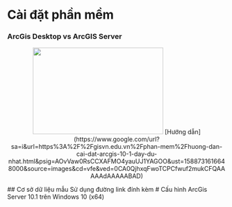 # Cài đặt phần mềm
### ArcGis Desktop vs ArcGIS Server
<p align="center">
  <img width="300" height="200" src="https://encrypted-tbn0.gstatic.com/images?q=tbn%3AANd9GcShOmd4fpVJDM4E2Sgda22SB7HptfH3DjEa32XECFmusq2rmbo_&usqp=CAU"">
  [Hướng dẫn](https://www.google.com/url?sa=i&url=https%3A%2F%2Fgisvn.edu.vn%2Fphan-mem%2Fhuong-dan-cai-dat-arcgis-10-1-day-du-nhat.html&psig=AOvVaw0RsCCXAFMO4yauUJ1YAGOO&ust=1588731616648000&source=images&cd=vfe&ved=0CA0QjhxqFwoTCPCfwuf2mukCFQAAAAAdAAAAABAD)
</p>
## Cơ sở dữ liệu mẫu
Sử dụng đường link đính kèm
# Cấu hình ArcGis Server 10.1 trên Windows 10 (x64)
